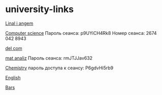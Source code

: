 # university-links
[Linal i angem](https://mpei.webex.com/mpei/j.php?MTID=m40b2f783dd27b85d54c750a852831a12)

[Computer science](https://clck.ru/YfdCY)
Пароль сеанса: p9UYiCH4Rk8
Номер сеанса: 2674 042 8943

[del com](https://mpei.webex.com/mpei-en/j.php?MTID=m2048238bd87665952f1abd0a3279e7d1)

[mat analiz](https://clck.ru/Yiwdx)
Пароль сеанса: rmJTJJav632

[Chemistry](https://clck.ru/YfkU5)
пароль доступа к сеансу: P6gdvHi5rb9

[English](https://mpei.webex.com/webappng/sites/mpei/meeting/download/3df27935c04d4fa0b0bda47117d63aa4?siteurl=mpei&MTID=mb9a44e4d24fb9d61c56c280cabf3c0cf)

[Bars](https://bars.mpei.ru/bars_web/ST_Part1/Main/Main?studentID=bbe190fb-580a-ec11-80d2-005056be401c)
